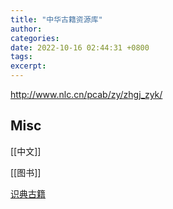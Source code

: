 ```yaml
---
title: "中华古籍资源库"
author: 
categories: 
date: 2022-10-16 02:44:31 +0800
tags: 
excerpt: 
---
```



http://www.nlc.cn/pcab/zy/zhgj_zyk/

## Misc


[[中文]]

[[图书]]

[识典古籍](https://www.shidianguji.com/)





